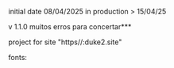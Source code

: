 initial date 08/04/2025
in production > 15/04/25

v 1.1.0
muitos erros para concertar***

project for site "https//:duke2.site"

fonts:
